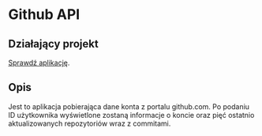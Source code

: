 # Github API

## Działający projekt

[Sprawdź aplikację](https://nervous-wozniak-b060e7.netlify.app/).

## Opis

Jest to aplikacja pobierająca dane konta z portalu github.com. Po podaniu ID użytkownika wyświetlone zostaną informacje o koncie oraz pięć ostatnio aktualizowanych repozytoriów wraz z commitami.
